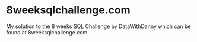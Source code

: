 # 8weeksqlchallenge.com
My solution to the 8 weeks SQL Challenge by DataWithDanny which can be found at 8weeksqlchallenge.com
